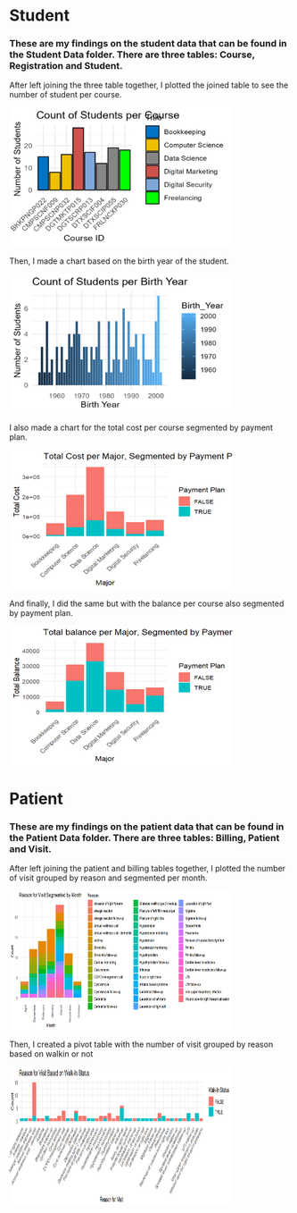 # Student
### These are my findings on the student data that can be found in the Student Data folder. There are three tables: Course, Registration and Student. 

After left joining the three table together, I plotted the joined table to see the number of student per course.

<img src="Student Images/count_students.png" height = 250, width = 400>

Then, I made a chart based on the birth year of the student.

<img src="Student Images/count_students_birth.png" height = 250, width = 400>

I also made a chart for the total cost per course segmented by payment plan.

<img src="Student Images/Total Cost per Major.png" height = 250, width = 400>

And finally, I did the same but with the balance per course also segmented by payment plan.

<img src="Student Images/Total Balance per Major.png" height = 250, width = 400>


# Patient
### These are my findings on the patient data that can be found in the Patient Data folder. There are three tables: Billing, Patient and Visit.

After left joining the patient and billing tables together, I plotted the number of visit grouped by reason and segmented per month. 

<img src="Patient Images/Reason per Month.png" height = 250, width = 400>

Then, I created a pivot table with the number of visit grouped by reason based on walkin or not

<img src="Patient Images/Reason Based on Walkin.png" height = 250, width = 400>



